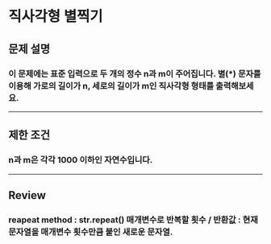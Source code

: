 # 직사각형 별찍기
## 문제 설명
### 이 문제에는 표준 입력으로 두 개의 정수 n과 m이 주어집니다. 별(*) 문자를 이용해 가로의 길이가 n, 세로의 길이가 m인 직사각형 형태를 출력해보세요.
***
## 제한 조건
### n과 m은 각각 1000 이하인 자연수입니다.
***
## Review
### reapeat method : str.repeat() 매개변수로 반복할 횟수 / 반환값 : 현재 문자열을 매개변수 횟수만큼 붙인 새로운 문자열.